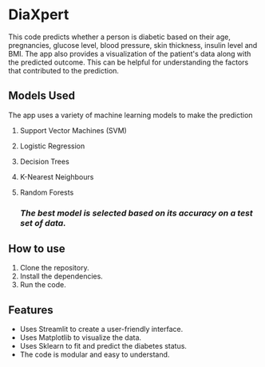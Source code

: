 # DiaXpert

This code predicts whether a person is diabetic based on their age, pregnancies, glucose level, blood pressure, skin thickness, insulin level and BMI. The app also provides a visualization of the patient's data along with the predicted outcome. This can be helpful for understanding the factors that contributed to the prediction.

## Models Used
The app uses a variety of machine learning models to make the prediction 

1. Support Vector Machines (SVM)
2. Logistic Regression
3. Decision Trees
4. K-Nearest Neighbours
5. Random Forests

   ### ***The best model is selected based on its accuracy on a test set of data.*** ###


## How to use

1. Clone the repository.
2. Install the dependencies.
3. Run the code.

## Features

* Uses Streamlit to create a user-friendly interface.
* Uses Matplotlib to visualize the data.
* Uses Sklearn to fit and predict the diabetes status.
* The code is modular and easy to understand.
